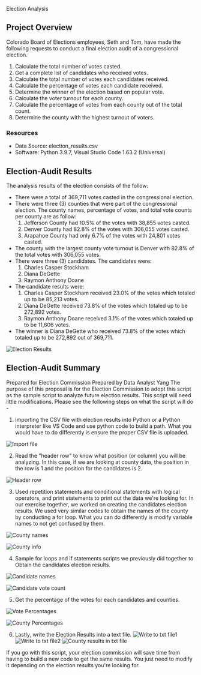 Election Analysis

## Project Overview
Colorado Board of Elections employees, Seth and Tom, have made the following requests to conduct a final election audit of a congressional election. 
1. Calculate the total number of votes casted. 
2. Get a complete list of candidates who received votes. 
3. Calculate the total number of votes each candidates received. 
4. Calculate the percentage of votes each candidate received. 
5. Determine the winner of the election based on popular vote.
6. Calculate the voter turnout for each county.
7. Calculate the percentage of votes from each county out of the total count.
8. Determine the county with the highest turnout of voters. 

### Resources
* Data Source: election_results.csv
* Software: Python 3.9.7, Visual Studio Code 1.63.2 (Universal)

## Election-Audit Results
The analysis results of the election consists of the follow:
* There were a total of 369,711 votes casted in the congressional election.
* There were three (3) counties that were part of the congressional election. The county names, percentage of votes, and total vote counts per county are as follow:
  1. Jefferson County had 10.5% of the votes with 38,855 votes casted.
  2. Denver County had 82.8% of the votes with 306,055 votes casted. 
  3. Arapahoe County had only 6.7% of the votes with 24,801 votes casted. 
* The county with the largest county vote turnout is Denver with 82.8% of the total votes with 306,055 votes.
* There were three (3) candidates. The candidates were: 
  1. Charles Casper Stockham
  2. Diana DeGette
  3. Raymon Anthony Doane
* The candidate results were: 
  1. Charles Casper Stockham received 23.0% of the votes which totaled up to be 85,213 votes.
  2. Diana DeGette received 73.8% of the votes which totaled up to be 272,892 votes.
  3. Raymon Anthony Doane received 3.1% of the votes which totaled up to be 11,606 votes. 
* The winner is Diana DeGette who received 73.8% of the votes which totaled up to be 272,892 out of 369,711. 

![Election Results](https://user-images.githubusercontent.com/96089187/151122704-3d59f062-65f0-4da8-81da-f054f9e5c8c0.png)

## Election-Audit Summary
Prepared for Election Commission
Prepared by Data Analyst Yang
The purpose of this proposal is for the Election Commission to adopt this script as the sample script to analyze future election results. This script will need little modifications. Please see the following steps on what the script will do -
1. Importing the CSV file with election results into Python or a Python interpreter like VS Code and use python code to build a path. What you would have to do differently is ensure the proper CSV file is uploaded. 

![Import file](https://user-images.githubusercontent.com/96089187/151111832-6aa7c037-da52-4f8e-ab11-da202982ae52.png)

2. Read the "header row" to know what position (or column) you will be analyzing. In this case, if we are looking at county data, the position in the row is 1 and the position for the candidates is 2.  

![Header row](https://user-images.githubusercontent.com/96089187/151124714-d6f0c4f5-774a-44d2-b974-e8d690a9f9a9.png)

3. Used repetition statements and conditional statements with logical operators, and print statements to print out the data we're looking for. In our exercise together, we worked on creating the candidates election results. We used very similar codes to obtain the names of the county by conducting a for loop. What you can do differently is modify variable names to not get confused by them.

![County names](https://user-images.githubusercontent.com/96089187/151124821-7e07a383-addf-4354-a0f7-253c4621e5d9.png)

![County info](https://user-images.githubusercontent.com/96089187/151125499-60d61b32-c816-4bfb-b2ae-ffe0156b6854.png)

4. Sample for loops and if statements scripts we previously did together to Obtain the candidates election results. 

![Candidate names](https://user-images.githubusercontent.com/96089187/151112092-f2c4eef2-7786-48df-9ff4-f3e2ab2ec250.png)

![Candidate vote count](https://user-images.githubusercontent.com/96089187/151112183-16e3ffda-90c1-414f-9602-f9deeae1de4c.png)

5. Get the percentage of the votes for each candidates and counties. 

![Vote Percentages](https://user-images.githubusercontent.com/96089187/151112274-a177fa9f-5553-4a2b-b43f-9cde2a7267c6.png)

![County Percentages](https://user-images.githubusercontent.com/96089187/151125817-742a7403-c066-4e77-8547-4632a516de75.png)

6. Lastly, write the Election Results into a text file. 
![Write to txt file1](https://user-images.githubusercontent.com/96089187/151112413-237767fb-75af-4de3-84fb-61007911a1fa.png)
![Write to txt file2](https://user-images.githubusercontent.com/96089187/151112423-c03db7a8-32fb-464b-bb26-983103089c2a.png)
![County results in txt file](https://user-images.githubusercontent.com/96089187/151125946-36ee8c2d-2582-44fe-8bbc-8de0082331b0.png)

If you go with this script, your election commission will save time from having to build a new code to get the same results. You just need to modify it depending on the election results you're looking for. 
